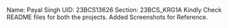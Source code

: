 Name: Payal Singh
UID: 23BCS13626
Section: 23BCS_KRG1A
Kindly Check README files for both the projects. Added Screenshots for Reference.

